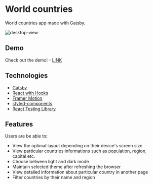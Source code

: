 # World countries

World countries app made with Gatsby.

![desktop-view](preview.gif)

## Demo

Check out the demo! - [LINK](https://tobiaszmaj.github.io/world-countries/)

## Technologies

* [Gatsby](https://www.gatsbyjs.com/)
* [React with Hooks](https://reactjs.org/)
* [Framer Motion](https://www.framer.com/motion/)
* [styled-components](https://styled-components.com/)
* [React Testing Library](https://testing-library.com/docs/react-testing-library/intro/)

## Features

Users are be able to:

- View the optimal layout depending on their device's screen size
- View particular countries informations such as population, region, capital etc.
- Choose between light and dark mode
- Maintain selected theme after refreshing the browser
- View detailed information about particular country in another page
- Filter countries by their name and region
